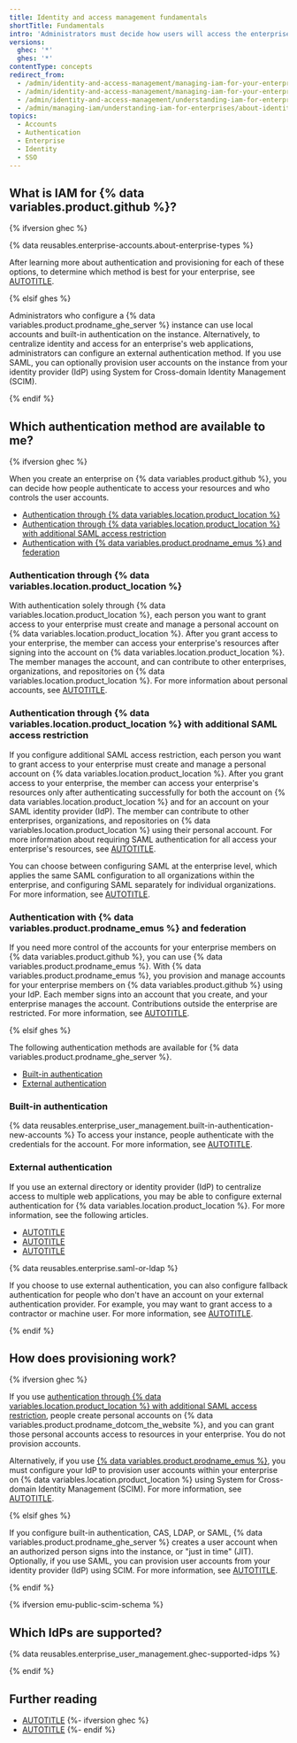```yaml
---
title: Identity and access management fundamentals
shortTitle: Fundamentals
intro: 'Administrators must decide how users will access the enterprise''s resources on {% data variables.product.github %}.'
versions:
  ghec: '*'
  ghes: '*'
contentType: concepts
redirect_from:
  - /admin/identity-and-access-management/managing-iam-for-your-enterprise/about-authentication-for-your-enterprise
  - /admin/identity-and-access-management/managing-iam-for-your-enterprise/about-identity-and-access-management
  - /admin/identity-and-access-management/understanding-iam-for-enterprises/about-identity-and-access-management
  - /admin/managing-iam/understanding-iam-for-enterprises/about-identity-and-access-management
topics:
  - Accounts
  - Authentication
  - Enterprise
  - Identity
  - SSO
---
```


## What is IAM for {% data variables.product.github %}?

{% ifversion ghec %}

{% data reusables.enterprise-accounts.about-enterprise-types %}

After learning more about authentication and provisioning for each of these options, to determine which method is best for your enterprise, see [AUTOTITLE](/admin/identity-and-access-management/managing-iam-for-your-enterprise/identifying-the-best-authentication-method-for-your-enterprise).

{% elsif ghes %}

Administrators who configure a {% data variables.product.prodname_ghe_server %} instance can use local accounts and built-in authentication on the instance. Alternatively, to centralize identity and access for an enterprise's web applications, administrators can configure an external authentication method. If you use SAML, you can optionally provision user accounts on the instance from your identity provider (IdP) using System for Cross-domain Identity Management (SCIM).

{% endif %}

## Which authentication method are available to me?

{% ifversion ghec %}

When you create an enterprise on {% data variables.product.github %}, you can decide how people authenticate to access your resources and who controls the user accounts.

* [Authentication through {% data variables.location.product_location %}](#authentication-through-githubcom)
* [Authentication through {% data variables.location.product_location %} with additional SAML access restriction](#authentication-through-githubcom-with-additional-saml-access-restriction)
* [Authentication with {% data variables.product.prodname_emus %} and federation](#authentication-with-enterprise-managed-users-and-federation)

### Authentication through {% data variables.location.product_location %}

With authentication solely through {% data variables.location.product_location %}, each person you want to grant access to your enterprise must create and manage a personal account on {% data variables.location.product_location %}. After you grant access to your enterprise, the member can access your enterprise's resources after signing into the account on {% data variables.location.product_location %}. The member manages the account, and can contribute to other enterprises, organizations, and repositories on {% data variables.location.product_location %}. For more information about personal accounts, see [AUTOTITLE](/get-started/signing-up-for-github/signing-up-for-a-new-github-account).

### Authentication through {% data variables.location.product_location %} with additional SAML access restriction

If you configure additional SAML access restriction, each person you want to grant access to your enterprise must create and manage a personal account on {% data variables.location.product_location %}. After you grant access to your enterprise, the member can access your enterprise's resources only after authenticating successfully for both the account on {% data variables.location.product_location %} and for an account on your SAML identity provider (IdP). The member can contribute to other enterprises, organizations, and repositories on {% data variables.location.product_location %} using their personal account. For more information about requiring SAML authentication for all access your enterprise's resources, see [AUTOTITLE](/admin/identity-and-access-management/using-saml-for-enterprise-iam/about-saml-for-enterprise-iam).

You can choose between configuring SAML at the enterprise level, which applies the same SAML configuration to all organizations within the enterprise, and configuring SAML separately for individual organizations. For more information, see [AUTOTITLE](/admin/identity-and-access-management/using-saml-for-enterprise-iam/deciding-whether-to-configure-saml-for-your-enterprise-or-your-organizations).

### Authentication with {% data variables.product.prodname_emus %} and federation

If you need more control of the accounts for your enterprise members on {% data variables.product.github %}, you can use {% data variables.product.prodname_emus %}. With {% data variables.product.prodname_emus %}, you provision and manage accounts for your enterprise members on {% data variables.product.github %} using your IdP. Each member signs into an account that you create, and your enterprise manages the account. Contributions outside the enterprise are restricted. For more information, see [AUTOTITLE](/admin/identity-and-access-management/using-enterprise-managed-users-for-iam/about-enterprise-managed-users).

{% elsif ghes %}

The following authentication methods are available for {% data variables.product.prodname_ghe_server %}.

* [Built-in authentication](#built-in-authentication)
* [External authentication](#external-authentication)

### Built-in authentication

{% data reusables.enterprise_user_management.built-in-authentication-new-accounts %} To access your instance, people authenticate with the credentials for the account. For more information, see [AUTOTITLE](/admin/identity-and-access-management/using-built-in-authentication/configuring-built-in-authentication).

### External authentication

If you use an external directory or identity provider (IdP) to centralize access to multiple web applications, you may be able to configure external authentication for {% data variables.location.product_location %}. For more information, see the following articles.

* [AUTOTITLE](/admin/identity-and-access-management/using-cas-for-enterprise-iam)
* [AUTOTITLE](/admin/identity-and-access-management/using-ldap-for-enterprise-iam)
* [AUTOTITLE](/admin/identity-and-access-management/using-saml-for-enterprise-iam)

{% data reusables.enterprise.saml-or-ldap %}

If you choose to use external authentication, you can also configure fallback authentication for people who don't have an account on your external authentication provider. For example, you may want to grant access to a contractor or machine user. For more information, see [AUTOTITLE](/admin/identity-and-access-management/managing-iam-for-your-enterprise/allowing-built-in-authentication-for-users-outside-your-provider).

{% endif %}

## How does provisioning work?

{% ifversion ghec %}

If you use [authentication through {% data variables.location.product_location %} with additional SAML access restriction](#authentication-through-githubcom-with-additional-saml-access-restriction), people create personal accounts on {% data variables.product.prodname_dotcom_the_website %}, and you can grant those personal accounts access to resources in your enterprise. You do not provision accounts.

Alternatively, if you use [{% data variables.product.prodname_emus %}](#authentication-with-enterprise-managed-users-and-federation), you must configure your IdP to provision user accounts within your enterprise on {% data variables.location.product_location %} using System for Cross-domain Identity Management (SCIM). For more information, see [AUTOTITLE](/admin/identity-and-access-management/provisioning-user-accounts-for-enterprise-managed-users).

{% elsif ghes %}

If you configure built-in authentication, CAS, LDAP, or SAML, {% data variables.product.prodname_ghe_server %} creates a user account when an authorized person signs into the instance, or "just in time" (JIT). Optionally, if you use SAML, you can provision user accounts from your identity provider (IdP) using SCIM. For more information, see [AUTOTITLE](/admin/identity-and-access-management/using-saml-for-enterprise-iam/configuring-user-provisioning-with-scim-for-your-enterprise).

{% endif %}

{% ifversion emu-public-scim-schema %}

## Which IdPs are supported?

{% data reusables.enterprise_user_management.ghec-supported-idps %}

{% endif %}

## Further reading

* [AUTOTITLE](/admin/overview/about-enterprise-accounts)
{%- ifversion ghec %}
* [AUTOTITLE](/organizations/managing-membership-in-your-organization/can-i-create-accounts-for-people-in-my-organization)
{%- endif %}
